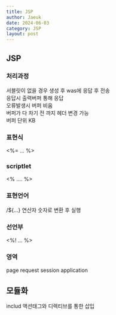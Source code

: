 ```yaml
---
title: JSP
author: Jaeuk
date: 2024-06-03
category: JSP
layout: post
---
```


JSP
-------------
### 처리과정
서블릿이 없을 경우 생성 후 was에 응답 후 전송    
응답시 출력버퍼 통해 응답    
오류발생시 버퍼 비움   
버퍼가 다 차기 전 까지 헤더 변경 가능    
버퍼 단위 KB   

### 표현식
<%= ... %>

### scriptlet 
<% .... %>

### 표현언어
/${...}
연산자 숫자로 변환 후 실행

### 선언부
<%! ... %>

### 영역
page
request
session
application

모듈화
------------
includ
액션태그와 디렉티브를 통한 삽입

